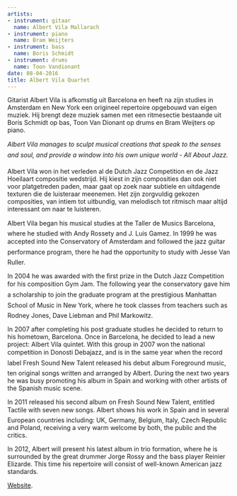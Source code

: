 ```yaml
---
artists:
- instrument: gitaar
  name: Albert Vila Mallarach
- instrument: piano
  name: Bram Weijters
- instrument: bass
  name: Boris Schmidt
- instrument: drums
  name: Toon Vandionant
date: 08-04-2016
title: Albert Vila Quartet
---
```

Gitarist Albert Vila is afkomstig uit Barcelona en heeft na zijn studies in Amsterdam en New York een origineel 
repertoire opgebouwd van eigen muziek. Hij brengt deze muziek samen met een ritmesectie bestaande uit 
Boris Schmidt op bas, Toon Van Dionant op drums en Bram Weijters op piano. 

*Albert Vila manages to sculpt musical creations that speak to the senses and soul, and provide a window into 
his own unique world - All About Jazz.* 

Albert Vila won in het verleden al de Dutch Jazz Competition en de Jazz Hoeilaart compositie wedstrijd. Hij kiest 
in zijn composities dan ook niet voor platgetreden paden, maar gaat op zoek naar subtiele en uitdagende texturen 
die de luisteraar meenemen. Het zijn zorgvuldig gekozen composities, van intiem tot uitbundig, van melodisch 
tot ritmisch maar altijd interessant om naar te luisteren. 

Albert Vila began his musical studies at the Taller de Musics Barcelona, where he studied with Andy Rossety 
and J. Luis Gamez. In 1999 he was accepted into the Conservatory of Amsterdam and followed the jazz guitar 
performance program, there he had the opportunity to study with Jesse Van Ruller. 

In 2004 he was awarded with the first prize in the Dutch Jazz Competition for his composition Gym Jam. The 
following year the conservatory gave him a scholarship to join the graduate program at the prestigious Manhattan 
School of Music in New York, where he took classes from teachers such as Rodney Jones, Dave Liebman and Phil 
Markowitz. 

In 2007 after completing his post graduate studies he decided to return to his hometown, Barcelona. Once in 
Barcelona, he decided to lead a new project: Albert Vila quintet. With this group in 2007 won the national 
competition in Donosti Debajazz, and is in the same year when the record label Fresh Sound New Talent released 
his debut album Foreground music, ten original songs written and arranged by Albert. During the next two years 
he was busy promoting his album in Spain and working with other artists of the Spanish music scene. 

In 2011 released his second album on Fresh Sound New Talent, entitled Tactile with seven new songs. Albert shows 
his work in Spain and in several European countries including: UK, Germany, Belgium, Italy, Czech Republic and 
Poland, receiving a very warm welcome by both, the public and the critics. 

In 2012, Albert will present his latest album in trio formation, where he is surrounded by the great drummer 
Jorge Rossy and the bass player Reinier Elizarde. This time his repertoire will consist of well-known American 
jazz standards.

[Website](http://albertvilamusic.com/).